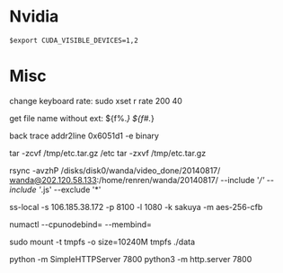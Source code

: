 # Nvidia
`$export CUDA_VISIBLE_DEVICES=1,2`

# Misc
change keyboard rate:
sudo xset r rate 200 40

get file name without ext:
${f%.*}
${f#.*}

back trace
addr2line 0x6051d1 -e binary

tar -zcvf /tmp/etc.tar.gz /etc
tar -zxvf /tmp/etc.tar.gz

rsync -avzhP /disks/disk0/wanda/video_done/20140817/ wanda@202.120.58.133:/home/renren/wanda/20140817/
--include '*/' --include '*.js' --exclude '*'

ss-local -s 106.185.38.172 -p 8100 -l 1080 -k sakuya -m aes-256-cfb

numactl --cpunodebind= --membind=

sudo mount -t tmpfs -o size=10240M tmpfs ./data

python -m SimpleHTTPServer 7800
python3 -m http.server 7800
